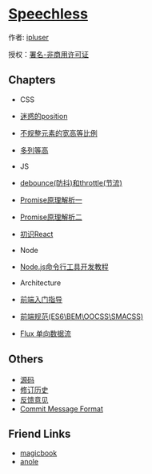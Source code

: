 # [Speechless](#)

作者: [ipluser](https://github.com/ipluser)

授权：<a rel="license" href="http://creativecommons.org/licenses/by-nc/4.0/">署名-非商用许可证</a>

## Chapters
- CSS
 - [迷惑的position](#docs/css/position.md)
 - [不规整元素的宽高等比例](#docs/css/width-height-scale.md)
 - [多列等高](#docs/css/cols-equal-height.md)

- JS
 - [debounce(防抖)和throttle(节流)](#docs/js/debounce-throttle.md)
 - [Promise原理解析一](#docs/js/promise__then-catch.md)
 - [Promise原理解析二](#docs/js/promise__static-methods.md)
 - [初识React](#docs/js/react__beginning.md)

- Node
 - [Node.js命令行工具开发教程](#docs/node/command-line-interface.md)

- Architecture
 - [前端入门指导](#docs/architecture/guide.md)
 - [前端规范(ES6\BEM\OOCSS\SMACSS)](#docs/architecture/frontend-conventions.md)
 - [Flux 单向数据流](#docs/architecture/flux.md)

## Others
- [源码](https://github.com/ipluser/speechless)
- [修订历史](https://github.com/ipluser/speechless/commits/gh-pages)
- [反馈意见](https://github.com/ipluser/speechless/issues)
- [Commit Message Format](https://github.com/angular/angular.js/blob/master/CONTRIBUTING.md#commit-message-format)

## Friend Links
- [magicbook](http://ipluser.github.io/magicbook/)
- [anole](https://github.com/ipluser/anole)